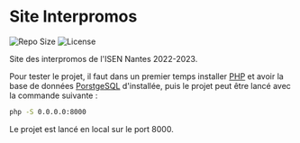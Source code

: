 # Site Interpromos

![Repo Size](https://img.shields.io/github/repo-size/Appen-ISEN/site-interpromos) ![License](https://img.shields.io/github/license/Appen-ISEN/site-interpromos)

Site des interpromos de l'ISEN Nantes 2022-2023.

Pour tester le projet, il faut dans un premier temps installer [PHP](https://www.php.net/downloads.php) et avoir la base de données [PorstgeSQL](https://www.postgresql.org/download/) d'installée, puis le projet peut être lancé avec la commande suivante :

```bash
php -S 0.0.0.0:8000
```

Le projet est lancé en local sur le port 8000.